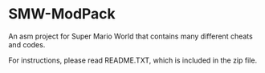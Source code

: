 # SMW-ModPack
An asm project for Super Mario World that contains many different cheats and codes.

For instructions, please read README.TXT, which is included in the zip file.
